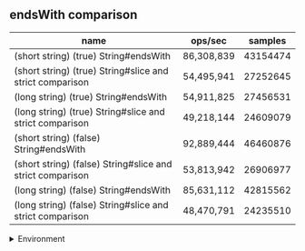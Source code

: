 ## endsWith comparison

|name|ops/sec|samples|
|-|-|-|
|(short string) (true) String#endsWith|86,308,839|43154474|
|(short string) (true) String#slice and strict comparison|54,495,941|27252645|
|(long string) (true) String#endsWith|54,911,825|27456531|
|(long string) (true) String#slice and strict comparison|49,218,144|24609079|
|(short string) (false) String#endsWith|92,889,444|46460876|
|(short string) (false) String#slice and strict comparison|53,813,942|26906977|
|(long string) (false) String#endsWith|85,631,112|42815562|
|(long string) (false) String#slice and strict comparison|48,470,791|24235510|


<details>
<summary>Environment</summary>

* __Machine:__ linux x64 | 4 vCPUs | 7.6GB Mem
* __Run:__ Fri Oct 17 2025 17:18:33 GMT+0000 (Coordinated Universal Time)
* __Node:__ `v22.17.1`
</details>

<!--
{"environment":{"platform":"linux","arch":"x64","cpus":4,"totalMemory":7.59783935546875},"benchmarks":[{"name":"(short string) (true) String#endsWith","samples":43154474,"opsSec":86308839.76871492},{"name":"(short string) (true) String#slice and strict comparison","samples":27252645,"opsSec":54495941.003337115},{"name":"(long string) (true) String#endsWith","samples":27456531,"opsSec":54911825.82497703},{"name":"(long string) (true) String#slice and strict comparison","samples":24609079,"opsSec":49218144.809537195},{"name":"(short string) (false) String#endsWith","samples":46460876,"opsSec":92889444.86529696},{"name":"(short string) (false) String#slice and strict comparison","samples":26906977,"opsSec":53813942.16093273},{"name":"(long string) (false) String#endsWith","samples":42815562,"opsSec":85631112.69669312},{"name":"(long string) (false) String#slice and strict comparison","samples":24235510,"opsSec":48470791.89645334}]}-->
